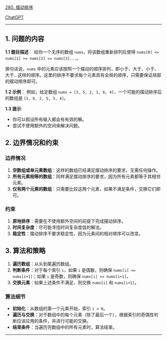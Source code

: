 [280. 摆动排序](https://leetcode.cn/problems/wiggle-sort)

[ChatGPT](https://chat.openai.com/share/ad4a3c19-7dc5-4cb4-bc89-f6e24eab1fda)

---

## 1. 问题的内容
**1.1 题目描述**：
给你一个无序的数组 `nums`，将该数组重新排列后使得 `nums[0] <= nums[1] >= nums[2] <= nums[3]...`。

换句话说，`nums` 中的元素应该按照一个摆动的顺序排列，即小于、大于、小于、大于...这样的顺序。这里的排序不要求每个元素具有全局的顺序，只需要保证局部的摆动顺序即可。

**1.2 示例**：
例如，给定数组 `nums = [3, 5, 2, 1, 6, 4]`，一个可能的摆动排序后的数组是 `[1, 6, 2, 5, 3, 4]`。

**1.3 提示**:
- 你可以假设所有输入都会有有效的解。
- 尝试不使用额外的空间来解决问题。

## 2. 边界情况和约束

### 边界情况

1. **空数组或单元素数组**：这样的数组已经满足摆动排序的要求，无需任何操作。
2. **所有元素相等的数组**：同样满足摆动排序的要求，因为所有元素都等于其相邻元素。
3. **仅有两个元素的数组**：只需要比较这两个元素，如果不满足条件，交换它们即可。

### 约束

1. **原地排序**：需要在不使用额外空间的前提下完成摆动排序。
2. **时间复杂度**：尽可能寻找时间复杂度低的解法。
3. **稳定性**：摆动排序不要求稳定性，因为元素间的相对顺序可以改变。


## 3. 算法和策略
1. **遍历数组**：从头到尾遍历数组。
2. **判断条件**：对于每个索引 `i`，如果 `i` 是偶数，则确保 `nums[i] <= nums[i+1]`；如果 `i` 是奇数，则确保 `nums[i] >= nums[i+1]`。
3. **交换元素**：如果上述条件不满足，则交换 `nums[i]` 和 `nums[i+1]`。

### 算法细节

- **初始化**：从数组的第一个元素开始，索引 `i = 0`。
- **遍历与交换**：对于数组中的每个元素（除了最后一个），根据索引的奇偶性判断应该应用的条件，并进行可能的交换。
- **结束条件**：当遍历完数组中的所有元素时，算法结束。

---
